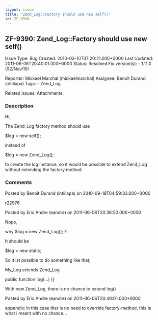 ```yaml
---
layout: issue
title: "Zend_Log::Factory should use new self()"
id: ZF-9390
---
```


ZF-9390: Zend\_Log::Factory should use new self()
-------------------------------------------------

 Issue Type: Bug Created: 2010-03-10T07:20:21.000+0000 Last Updated: 2011-06-06T20:40:01.000+0000 Status: Resolved Fix version(s): - 1.11.0 (02/Nov/10)
 
 Reporter:  Mickael Marchal (mickaelmarchal)  Assignee:  Benoît Durand (intiilapa)  Tags: - Zend\_Log
 
 Related issues: 
 Attachments: 
### Description

Hi,

The Zend\_Log factory method should use

$log = new self();

instead of

$log = new Zend\_Log();

to create the log instance, so it would be possible to extend Zend\_Log without extending the factory method.

 

 

### Comments

Posted by Benoît Durand (intiilapa) on 2010-09-19T04:59:33.000+0000

r22976

 

 

Posted by Eric Andre (eandre) on 2011-06-06T20:36:50.000+0000

Nope,

why $log = new Zend\_Log(); ?

It should be

$log = new static;

So it ist possible to do something like that;

My\_Log extends Zend\_Log

public function log(...) {}

With new Zend\_Log, there is no chance to extend log()

 

 

Posted by Eric Andre (eandre) on 2011-06-06T20:40:01.000+0000

appendix: in this case ther is no need to override factory-method, this is what i meant with no chance...

 

 